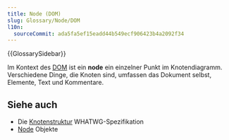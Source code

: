 ```yaml
---
title: Node (DOM)
slug: Glossary/Node/DOM
l10n:
  sourceCommit: ada5fa5ef15eadd44b549ecf906423b4a2092f34
---
```


{{GlossarySidebar}}

Im Kontext des [DOM](/de/docs/Glossary/DOM) ist ein **node** ein einzelner Punkt im Knotendiagramm. Verschiedene Dinge, die Knoten sind, umfassen das Dokument selbst, Elemente, Text und Kommentare.

## Siehe auch

- Die [Knotenstruktur](https://dom.spec.whatwg.org/#concept-node) WHATWG-Spezifikation
- [Node](/de/docs/Web/API/Node) Objekte

